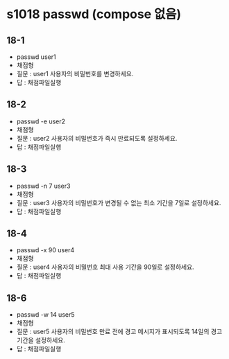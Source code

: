 # s1018 passwd (compose 없음)
## 18-1
- passwd user1
- 채점형
- 질문 : user1 사용자의 비밀번호를 변경하세요.
- 답 : 채점파일실행
## 18-2
- passwd -e user2
- 채점형
- 질문 : user2 사용자의 비밀번호가 즉시 만료되도록 설정하세요.
- 답 : 채점파일실행
## 18-3
- passwd -n 7 user3
- 채점형
- 질문 : user3 사용자의 비밀번호가 변경될 수 없는 최소 기간을 7일로 설정하세요.
- 답 : 채점파일실행
## 18-4
- passwd -x 90 user4
- 채점형
- 질문 : user4 사용자의 비밀번호 최대 사용 기간을 90일로 설정하세요.
- 답 : 채점파일실행
## 18-6
- passwd -w 14 user5
- 채점형
- 질문 : user5 사용자의 비밀번호 만료 전에 경고 메시지가 표시되도록 14일의 경고 기간을 설정하세요.
- 답 : 채점파일실행




